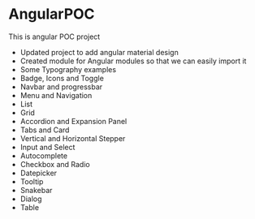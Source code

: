 # AngularPOC

This is angular POC project

- Updated project to add angular material design 
- Created module for Angular modules so that we can easily import it
- Some Typography examples
- Badge, Icons and Toggle
- Navbar and progressbar
- Menu and Navigation
- List
- Grid
- Accordion and Expansion Panel
- Tabs and Card
- Vertical and Horizontal Stepper
- Input and Select
- Autocomplete
- Checkbox and Radio
- Datepicker
- Tooltip
- Snakebar
- Dialog
- Table
